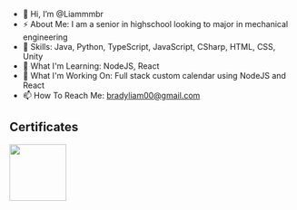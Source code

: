 - 👋 Hi, I’m @Liammmbr
- ⚡ About Me: I am a senior in highschool looking to major in mechanical engineering
- 🎯 Skills: Java, Python, TypeScript, JavaScript, CSharp, HTML, CSS, Unity
- 🌱 What I'm Learning: NodeJS, React
- 🚧 What I'm Working On: Full stack custom calendar using NodeJS and React
- 📫 How To Reach Me: bradyliam00@gmail.com
<h2>Certificates</h2>
 <img src="https://images.credly.com/images/267a8b92-df48-41f1-9473-a0dae752310e/ITS-Badges_Software-Development_1200px.png" width="100" height="100">


<!---
Liammmbr/Liammmbr is a ✨ special ✨ repository because its `README.md` (this file) appears on your GitHub profile.
You can click the Preview link to take a look at your changes.
--->
